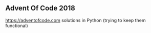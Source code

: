 ## Advent Of Code 2018
https://adventofcode.com solutions in Python (trying to keep them functional)
